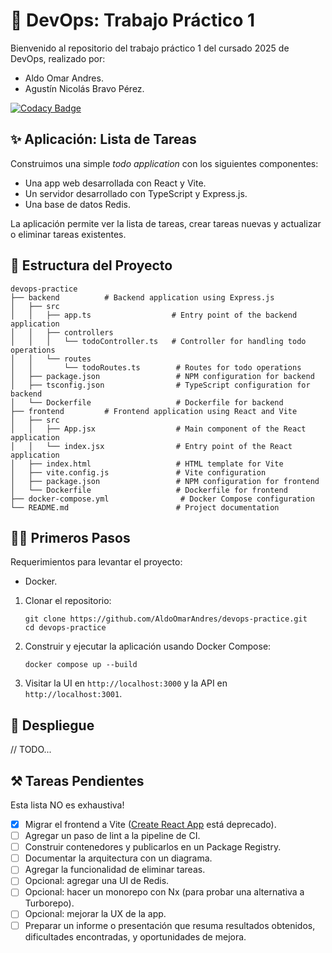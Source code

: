 # 🧩 DevOps: Trabajo Práctico 1

Bienvenido al repositorio del trabajo práctico 1 del cursado 2025 de DevOps, realizado por:

- Aldo Omar Andres.
- Agustín Nicolás Bravo Pérez.

[![Codacy Badge](https://app.codacy.com/project/badge/Grade/28058df562244e0db8beceaa1a88d0bf)](https://app.codacy.com/gh/AldoOmarAndres/devops-practice/dashboard?utm_source=gh&utm_medium=referral&utm_content=&utm_campaign=Badge_grade)

## ✨ Aplicación: Lista de Tareas

Construimos una simple _todo application_ con los siguientes componentes:

- Una app web desarrollada con React y Vite.
- Un servidor desarrollado con TypeScript y Express.js.
- Una base de datos Redis.

La aplicación permite ver la lista de tareas, crear tareas nuevas y actualizar o eliminar tareas existentes.

## 📂 Estructura del Proyecto

```
devops-practice
├── backend          # Backend application using Express.js
│   ├── src
│   │   ├── app.ts                  # Entry point of the backend application
│   │   ├── controllers
│   │   │   └── todoController.ts   # Controller for handling todo operations
│   │   └── routes
│   │       └── todoRoutes.ts        # Routes for todo operations
│   ├── package.json                 # NPM configuration for backend
│   ├── tsconfig.json                # TypeScript configuration for backend
│   └── Dockerfile                   # Dockerfile for backend
├── frontend         # Frontend application using React and Vite
│   ├── src
│   │   ├── App.jsx                  # Main component of the React application
│   │   └── index.jsx                # Entry point of the React application
│   ├── index.html                   # HTML template for Vite
│   ├── vite.config.js               # Vite configuration
│   ├── package.json                 # NPM configuration for frontend
│   └── Dockerfile                   # Dockerfile for frontend
├── docker-compose.yml                # Docker Compose configuration
└── README.md                        # Project documentation
```

## 🧑‍💻 Primeros Pasos

Requerimientos para levantar el proyecto:

- Docker.

1. Clonar el repositorio:

   ```
   git clone https://github.com/AldoOmarAndres/devops-practice.git
   cd devops-practice
   ```

2. Construir y ejecutar la aplicación usando Docker Compose:

   ```
   docker compose up --build
   ```

3. Visitar la UI en `http://localhost:3000` y la API en `http://localhost:3001`.

## 🚀 Despliegue

// TODO...

## ⚒️ Tareas Pendientes

Esta lista NO es exhaustiva!

- [x] Migrar el frontend a Vite ([Create React App](https://github.com/facebook/create-react-app) está deprecado).
- [ ] Agregar un paso de lint a la pipeline de CI.
- [ ] Construir contenedores y publicarlos en un Package Registry.
- [ ] Documentar la arquitectura con un diagrama.
- [ ] Agregar la funcionalidad de eliminar tareas.
- [ ] Opcional: agregar una UI de Redis.
- [ ] Opcional: hacer un monorepo con Nx (para probar una alternativa a Turborepo).
- [ ] Opcional: mejorar la UX de la app.
- [ ] Preparar un informe o presentación que resuma resultados obtenidos, dificultades encontradas, y oportunidades de mejora.
